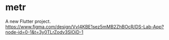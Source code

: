 # metr

A new Flutter project.
https://www.figma.com/design/VvI4KBE1sez5mMB2ZhBOcR/DS-Lab-App?node-id=0-1&t=3y0TLrZodv3SIOiD-1
